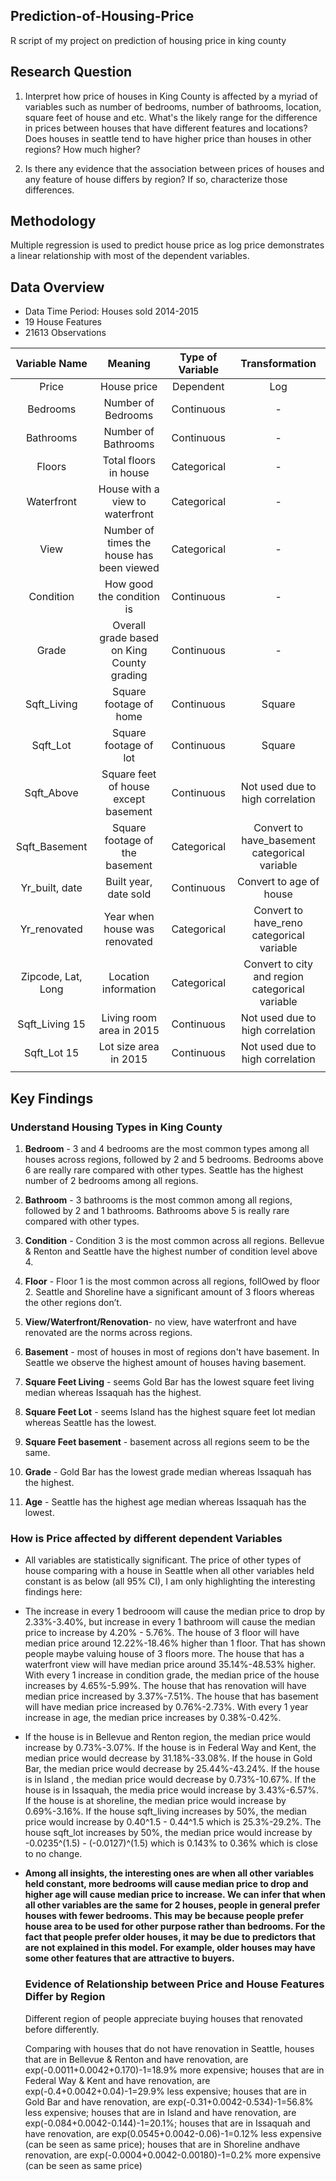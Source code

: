 ## Prediction-of-Housing-Price

R script of my project on prediction of housing price in king county

## Research Question
1.  Interpret how price of houses in King County is affected by a myriad of variables such as number of bedrooms, number of bathrooms, location, square feet of house and etc. What's the likely range for the difference in prices between houses that have different features and locations? Does houses in seattle tend to have higher price than houses in other regions? How much higher?

2. Is there any evidence that the association between prices of houses and any feature of house differs by region? If so, characterize those differences.

## Methodology

Multiple regression is used to predict house price as log price demonstrates a linear relationship with most of the dependent variables.

## Data Overview

* Data Time Period: Houses sold 2014-2015
* 19 House Features
* 21613 Observations

|   Variable Name    |                  Meaning                   | Type of Variable |                 Transformation                  |
| :----------------: | :----------------------------------------: | :--------------: | :---------------------------------------------: |
|       Price        |                House price                 |    Dependent     |                       Log                       |
|      Bedrooms      |             Number of Bedrooms             |    Continuous    |                        -                        |
|     Bathrooms      |            Number of Bathrooms             |    Continuous    |                        -                        |
|       Floors       |           Total floors in house            |   Categorical    |                        -                        |
|     Waterfront     |      House with a view to waterfront       |   Categorical    |                        -                        |
|        View        | Number of times the house has been viewed  |   Categorical    |                        -                        |
|     Condition      |         How good the condition is          |    Continuous    |                        -                        |
|       Grade        | Overall grade based on King County grading |    Continuous    |                        -                        |
|    Sqft_Living     |           Square footage of home           |    Continuous    |                     Square                      |
|      Sqft_Lot      |           Square footage of lot            |    Continuous    |                     Square                      |
|     Sqft_Above     |    Square feet of house except basement    |    Continuous    |        Not used due to high correlation         |
|   Sqft_Basement    |       Square footage of the basement       |   Categorical    |  Convert to have_basement categorical variable  |
|   Yr_built, date   |           Built year, date sold            |    Continuous    |             Convert to age of house             |
|    Yr_renovated    |       Year when house was renovated        |   Categorical    |    Convert to have_reno categorical variable    |
| Zipcode, Lat, Long |            Location information            |   Categorical    | Convert to city and region categorical variable |
|   Sqft_Living 15   |          Living room area in 2015          |    Continuous    |        Not used due to high correlation         |
|    Sqft_Lot 15     |           Lot size area in 2015            |    Continuous    |        Not used due to high correlation         |
|                    |                                            |                  |                                                 |

## Key Findings

### Understand Housing Types in King County

1. **Bedroom** - 3 and 4 bedrooms are the most common types among all houses across regions, followed by 2 and 5 bedrooms. Bedrooms above 6 are really rare compared with other types. Seattle has the highest number of 2 bedrooms among all regions.

2. **Bathroom** - 3 bathrooms is the most common among all regions, followed by 2 and 1 bathrooms. Bathrooms above 5 is really rare compared with other types.

3. **Condition** - Condition 3 is the most common across all regions. Bellevue & Renton and Seattle have the highest number of condition level above 4.

4. **Floor** - Floor 1 is the most common across all regions, follOwed by floor 2. Seattle and Shoreline have a significant amount of 3 floors whereas the other regions don’t.

5. **View/Waterfront/Renovation**- no view, have waterfront and have renovated are the norms across regions.

6. **Basement** - most of houses in most of regions don't have basement. In Seattle we observe the highest amount of houses having basement.

7.  **Square Feet Living** - seems Gold Bar has the lowest square feet living median whereas Issaquah has the highest.

8. **Square Feet Lot** - seems Island has the highest square feet lot median whereas Seattle has the lowest.

9. **Square Feet basement** - basement across all regions seem to be the same. 

10. **Grade** - Gold Bar has the lowest grade median whereas Issaquah has the highest.

11. **Age** - Seattle has the highest age median whereas Issaquah has the lowest.

### How is Price affected by different dependent Variables

* All variables are statistically significant. The price of other types of house comparing with a house in Seattle when all other variables held constant is as below (all 95% CI), I am only highlighting the interesting findings here:

* The increase in every 1 bedrooom will cause the median price to drop by 2.33%-3.40%, but increase in every 1 bathroom will cause the median price to increase by 4.20% - 5.76%. The house of 3 floor will have median price around 12.22%-18.46% higher than 1 floor. That has shown people maybe valuing house of 3 floors more. The house that has a waterfront view will have median price around 35.14%-48.53% higher. With every 1 increase in condition grade, the median price of the house increases by 4.65%-5.99%. The house that has renovation will have median price increased by 3.37%-7.51%. The house that has basement will have median price increased by 0.76%-2.73%. With every 1 year increase in age, the median price increases by 0.38%-0.42%. 

* If the house is in Bellevue and Renton region, the median price would increase by 0.73%-3.07%. If the house is in Federal Way and Kent, the median price would decrease by 31.18%-33.08%. If the house in Gold Bar, the median price would decrease by 25.44%-43.24%. If the house is in Island , the median price would decrease by 0.73%-10.67%. If the house is in Issaquah, the media price would increase by 3.43%-6.57%. If the house is at shoreline, the median price would increase by 0.69%-3.16%. If the house sqft_living increases by 50%, the median price would increase by 0.40^1.5 - 0.44^1.5 which is 25.3%-29.2%. The house sqft_lot increases by 50%, the median price would increase by -0.0235^(1.5) - (-0.0127)^(1.5) which is 0.143% to 0.36% which is close to no change.

* **Among all insights, the interesting ones are when all other variables held constant, more bedrooms will cause median price to drop and higher age will cause median price to increase. We can infer that when all other variables are the same for 2 houses, people in general prefer houses with fewer bedrooms. This may be because people prefer house area to be used for other purpose rather than bedrooms. For the fact that people prefer older houses, it may be due to predictors that are not explained in this model. For example, older houses may have some other features that are attractive to buyers.**





  ### Evidence of Relationship between Price and House Features Differ by Region

  Different region of people appreciate buying houses that renovated before differently.  

  Comparing with houses that do not have renovation in Seattle, houses that are in Bellevue & Renton and have renovation, are exp(-0.0011+0.0042+0.170)-1=18.9% more expensive; houses that are in Federal Way & Kent and have renovation, are exp(-0.4+0.0042+0.04)-1=29.9% less expensive; houses that are in Gold Bar and have renovation, are exp(-0.31+0.0042-0.534)-1=56.8% less expensive; houses that are in Island and have renovation, are exp(-0.084+0.0042-0.144)-1=20.1%; houses that are in Issaquah and have renovation, are exp(0.0545+0.0042-0.06)-1=0.12% less expensive (can be seen as same price); houses that are in Shoreline andhave renovation, are exp(-0.0004+0.0042-0.00180)-1=0.2% more expensive (can be seen as same price)
